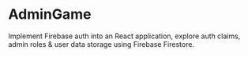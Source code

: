 # AdminGame
Implement Firebase auth into an React application, explore auth claims, admin roles &amp; user data storage using Firebase Firestore.
